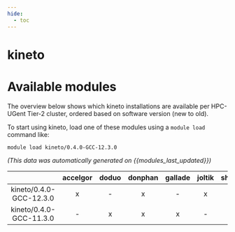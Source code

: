 ```yaml
---
hide:
  - toc
---
```


kineto
======

# Available modules


The overview below shows which kineto installations are available per HPC-UGent Tier-2 cluster, ordered based on software version (new to old).

To start using kineto, load one of these modules using a `module load` command like:

```shell
module load kineto/0.4.0-GCC-12.3.0
```

*(This data was automatically generated on {{modules_last_updated}})*  

| |accelgor|doduo|donphan|gallade|joltik|shinx|skitty|
| :---: | :---: | :---: | :---: | :---: | :---: | :---: | :---: |
|kineto/0.4.0-GCC-12.3.0|x|-|x|-|x|x|-|
|kineto/0.4.0-GCC-11.3.0|-|x|x|x|-|-|-|
